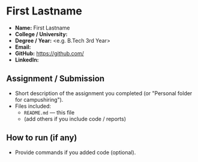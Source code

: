 # First Lastname

- **Name:** First Lastname
- **College / University:** <Your college>
- **Degree / Year:** <e.g. B.Tech 3rd Year>
- **Email:** <your-email>
- **GitHub:** https://github.com/<your-username>
- **LinkedIn:** <link>

## Assignment / Submission
- Short description of the assignment you completed (or "Personal folder for campushiring").
- Files included:
  - `README.md` — this file
  - (add others if you include code / reports)

## How to run (if any)
- Provide commands if you added code (optional).
